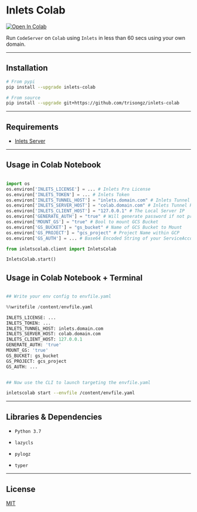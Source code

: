 
# Inlets Colab
 
 [![Open In Colab](https://colab.research.google.com/assets/colab-badge.svg)](https://colab.research.google.com/github/trisongz/inlets-colab/blob/main/examples/colab_example.ipynb)

 Run `CodeServer` on `Colab` using `Inlets` in less than 60 secs using your own domain.

---
## Installation

```bash
# From pypi
pip install --upgrade inlets-colab

# From source
pip install --upgrade git+https://github.com/trisongz/inlets-colab

```

---

## Requirements

- [Inlets Server](https://inlets.dev/)

---

## Usage in Colab Notebook

```python

import os
os.environ['INLETS_LICENSE'] = ... # Inlets Pro License
os.environ['INLETS_TOKEN'] = ... # Inlets Token
os.environ['INLETS_TUNNEL_HOST'] = "inlets.domain.com" # Inlets Tunnel Host (ControlPlane)
os.environ['INLETS_SERVER_HOST'] = "colab.domain.com" # Inlets Tunnel Host (DataPlane)
os.environ['INLETS_CLIENT_HOST'] = "127.0.0.1" # The Local Server IP
os.environ['GENERATE_AUTH'] = "true" # Will generate password if not provided
os.environ['MOUNT_GS'] = "true" # Bool to mount GCS Bucket
os.environ['GS_BUCKET'] = "gs_bucket" # Name of GCS Bucket to Mount
os.environ['GS_PROJECT'] = "gcs_project" # Project Name within GCP
os.environ['GS_AUTH'] = ... # Base64 Encoded String of your ServiceAccount.json

from inletscolab.client import InletsColab

InletsColab.start()

```

## Usage in Colab Notebook + Terminal

```python

## Write your env config to envfile.yaml

%%writefile /content/envfile.yaml

INLETS_LICENSE: ...
INLETS_TOKEN: ...
INLETS_TUNNEL_HOST: inlets.domain.com
INLETS_SERVER_HOST: colab.domain.com
INLETS_CLIENT_HOST: 127.0.0.1
GENERATE_AUTH: 'true'
MOUNT_GS: 'true'
GS_BUCKET: gs_bucket
GS_PROJECT: gcs_project
GS_AUTH: ...

```

```bash

## Now use the CLI to launch targeting the envfile.yaml

inletscolab start --envfile /content/envfile.yaml

```


---

## Libraries & Dependencies

- `Python 3.7`

- `lazycls`

- `pylogz`

- `typer`

---

## License

[MIT](LICENSE)
